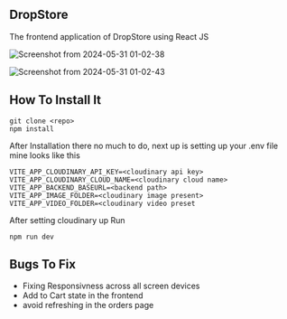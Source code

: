 ## DropStore

The frontend application of DropStore using React JS

![Screenshot from 2024-05-31 01-02-38](https://github.com/Kariaki58/DropStoreFrontend/assets/113528028/68128a01-8bae-470c-8c8c-ca13b2853f01)

![Screenshot from 2024-05-31 01-02-43](https://github.com/Kariaki58/DropStoreFrontend/assets/113528028/a592d77e-e395-4598-912d-2272fc072269)

## How To Install It

```
git clone <repo>
npm install
```

After Installation there no much to do, next up is setting up your .env file
mine looks like this

```
VITE_APP_CLOUDINARY_API_KEY=<cloudinary api key>
VITE_APP_CLOUDINARY_CLOUD_NAME=<cloudinary cloud name>
VITE_APP_BACKEND_BASEURL=<backend path>
VITE_APP_IMAGE_FOLDER=<cloudinary image present>
VITE_APP_VIDEO_FOLDER=<cloudinary video preset
```

After setting cloudinary up Run

```
npm run dev
```

## Bugs To Fix

- Fixing Responsivness across all screen devices
- Add to Cart state in the frontend
- avoid refreshing in the orders page

